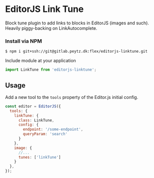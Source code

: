 # EditorJS Link Tune

Block tune plugin to add links to blocks in EditorJS (images and such). Heavily piggy-backing on LinkAutocomplete.

### Install via NPM

```shell
$ npm i git+ssh://git@gitlab.peytz.dk:flex/editorjs-linktune.git
```

Include module at your application

```js
import LinkTune from 'editorjs-linktune';
```

## Usage

Add a new tool to the `tools` property of the Editor.js initial config.

```js
const editor = EditorJS({
  tools: {
    linkTune: {
      class: LinkTune,
      config: {
        endpoint: '/some-endpoint',
        queryParam: 'search'
      }
    },
    image: {
      //...
      tunes: ['linkTune']
    }
  },
});
```
